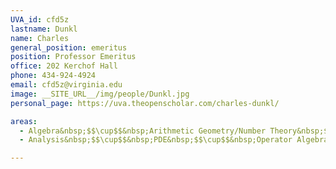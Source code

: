 ```yaml
---
UVA_id: cfd5z
lastname: Dunkl
name: Charles
general_position: emeritus
position: Professor Emeritus
office: 202 Kerchof Hall
phone: 434-924-4924
email: cfd5z@virginia.edu
image: __SITE_URL__/img/people/Dunkl.jpg
personal_page: https://uva.theopenscholar.com/charles-dunkl/

areas:
  - Algebra&nbsp;$$\cup$$&nbsp;Arithmetic Geometry/Number Theory&nbsp;$$\cup$$&nbsp;Representation Theory
  - Analysis&nbsp;$$\cup$$&nbsp;PDE&nbsp;$$\cup$$&nbsp;Operator Algebras

---
```

